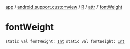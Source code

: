 [app](../../../index.md) / [android.support.customview](../../index.md) / [R](../index.md) / [attr](index.md) / [fontWeight](./font-weight.md)

# fontWeight

`static val fontWeight: `[`Int`](https://kotlinlang.org/api/latest/jvm/stdlib/kotlin/-int/index.html)
`static val fontWeight: `[`Int`](https://kotlinlang.org/api/latest/jvm/stdlib/kotlin/-int/index.html)